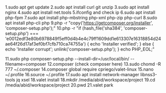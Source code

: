 1.sudo apt get update 
2.sudo apt install curl git unzip
3.sudo apt install nginx
4.sudo apt install net.tools
5.ifconfig and check ip
6.sudo apt install php-fpm
7.sudo apt install php-mbstring php-xml php-zip php-curl
8.sudo apt install php-cli php
9.php -r "copy('https://getcomposer.org/installer', 'composer-setup.php');"
10.php -r "if (hash_file('sha384', 'composer-setup.php') === 'e0012edf3e80b6978849f5eff0d4b4e4c79ff1609dd1e613307e16318854d24ae64f26d17af3ef0bf7cfb710ca74755a') { echo 'Installer verified'; } else { echo 'Installer corrupt'; unlink('composer-setup.php'); } echo PHP_EOL;"

11.sudo php  composer-setup.php --install-dir=/usr/local/bin/ --filename=composer
12.composer (check composer here)
13.sudo chomd -R 777 ~/.composer
14.composer global require cpriego/valet-linux
15.nano ~/.profile
16.source ~/.profile
17.sudo apt install network-manager libnss3-tools jq xsel
18.valet install
18.mkdir /media/abid/workspace/project
19.cd /media/abid/workspace/project
20.pwd
21.valet park
